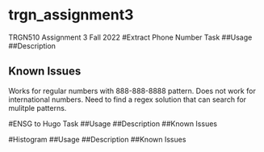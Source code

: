 # trgn_assignment3
TRGN510 Assignment 3 Fall 2022
#Extract Phone Number Task 
##Usage
##Description
## Known Issues

Works for regular numbers with 888-888-8888 pattern. Does not work for international numbers. Need to find a regex solution that can search for mulitple patterns. 


#ENSG to Hugo Task
##Usage
##Description
##Known Issues

#Histogram
##Usage 
##Description
##Known Issues

